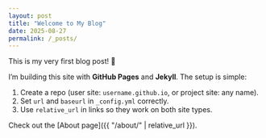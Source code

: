 ```yaml
---
layout: post
title: "Welcome to My Blog"
date: 2025-08-27
permalink: /_posts/
---
```


This is my very first blog post! 🚀

I’m building this site with **GitHub Pages** and **Jekyll**. The setup is simple:

1. Create a repo (user site: `username.github.io`, or project site: any name).
2. Set `url` and `baseurl` in `_config.yml` correctly.
3. Use `relative_url` in links so they work on both site types.

Check out the [About page]({{ "/about/" | relative_url }}).

